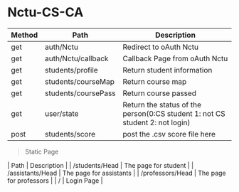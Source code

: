 # Nctu-CS-CA


| Method | Path | Description |
|------- | --------- | ------ |
| get | auth/Nctu | Redirect to oAuth Nctu|
| get | auth/Nctu/callback | Callback Page from oAuth Nctu|
| get | students/profile | Return student information |
| get | students/courseMap | Return course map |
| get | students/coursePass | Return course passed |
| get | user/state| Return the status of the person(0:CS student 1: not CS student 2: not login) |
| post | students/score | post the .csv score file here |

> Static Page

| Path | Description |
| /students/Head | The page for student |
| /assistants/Head | The page for assistants |
| /professors/Head | The page for professors |
| / | Login Page |

